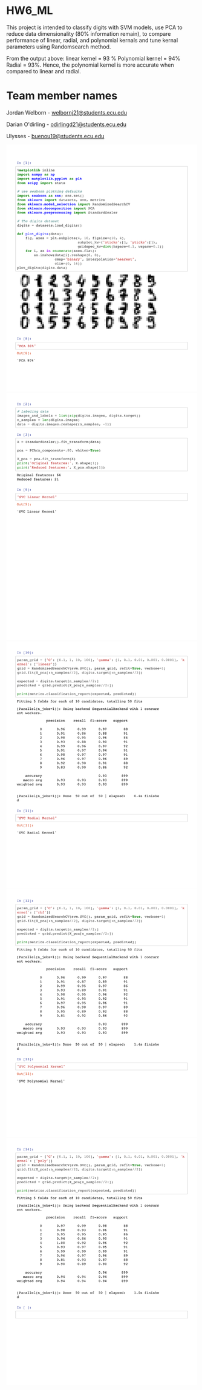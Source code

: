 # HW6_ML
This project is intended to classify digits with SVM models, use PCA to reduce data dimensionality (80% information remain), to compare performance of linear, radial, and polynomial kernals and tune kernal parameters using Randomsearch method.

From the output above: linear kernel = 93 % Polynomial kernel = 94% Radial = 93%. Hence, the polynomial kernel is more accurate when compared to linear and radial.

# Team member names
Jordan Welborn - welbornj21@students.ecu.edu

Darian O'dirling - odirlingd21@students.ecu.edu

Ulysses - buenou19@students.ecu.edu

![Screenshot](ml1.png)
![Screenshot](ml2.png)
![Screenshot](ml3.png)
![Screenshot](ml4.png)
![Screenshot](ml5.png)
